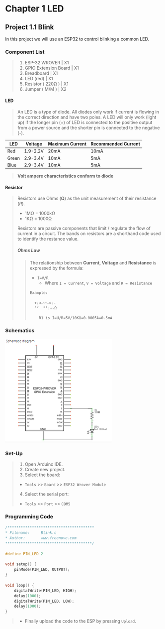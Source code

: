 # Chapter 1 LED

## Project 1.1 Blink
In this project we will use an ESP32 to control blinking a common LED.

### Component List
> 1. ESP-32 WROVER          | X1
> 2. GPIO Extension Board   | X1
> 3. Breadboard             | X1
> 4. LED (red)              | X1
> 5. Resistor ( 220Ω )      | X1
> 6. Jumper ( M/M )         | X2

#### LED
> An LED is a type of diode.
>  All diodes only work if current is flowing in the correct direction and have two poles. 
> A LED will only work (light up) if the longer pin (+) of LED is connected to the positive output from a power 
> source and the shorter pin is connected to the negative (-).

| LED   | Voltage  | Maximum Current | Recommended Current |
|-------|----------|-----------------|---------------------|
| Red   | 1.9-2.2V | 20mA            | 10mA                |
| Green | 2.9-3.4V | 10mA            | 5mA                 |
| Blue  | 2.9-3.4V | 10mA            | 5mA                 |

> **Volt ampere characteristics conform to diode**

#### Resistor
> Resistors use Ohms (**Ω**) as the unit measurement of their resistance (_R_).
> - 1MΩ = 1000kΩ
> - 1KΩ = 1000Ω
>
> Resistors are passive components that limit / regulate the flow of current in a circuit.
> The bands on resistors are a shorthand code used to identify the restance value.
>
>  ##### Ohms Law
> > The relationship between **Current, Voltage** and **Resistance** is expressed by the formula:
> > - `I=V/R`
> >   - Where `I = Current`, `V = Voltage` and `R = Resistance`
> > 
> > ```
> > Example:
> > 
> >   +₁<‒〰‒>₂-
> >   ⁵ⱽ  ᴿ¹₁₀ₖΩ
> > 
> >     R1 is I=U/R=5V/10KΩ=0.0005A=0.5mA
> > ``` 

### Schematics

<img src="https://raw.githubusercontent.com/Nathan-Bransby-NMT/Dual-Diploma-2024/main/Assets/diagram_esp32_ch1-1.png" alt="ch1.1 exercise"/>

### Set-Up
> 1. Open Arduino IDE.
> 2. Create new project.
> 3. Select the board:
>   - `Tools` >> `Board` >> `ESP32 Wrover Module`
> 4. Select the serial port:
>   - `Tools` >> `Port` >> `COM5`


### Programming Code

```C
/***************************************
* Filename:     Blink.c
* Author:       www.freenove.com
***************************************/

#define PIN_LED 2

void setup() {
    pinMode(PIN_LED, OUTPUT);
}

void loop() {
    digitalWrite(PIN_LED, HIGH);
    delay(1000);
    digitalWrite(PIN_LED, LOW);
    delay(1000);
}

```

> - Finally upload the code to the ESP by pressing `Upload`.
